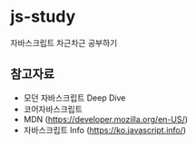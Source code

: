 # js-study

자바스크립트 차근차근 공부하기

## 참고자료
- 모던 자바스크립트 Deep Dive
- 코어자바스크립트
- MDN (https://developer.mozilla.org/en-US/)
- 자바스크립트 Info (https://ko.javascript.info/)
